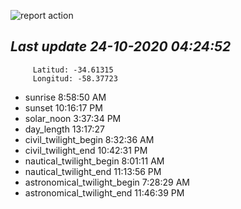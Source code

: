 ![report action](https://github.com/matiasz8/actions-for-reports/workflows/report%20action/badge.svg?branch=develop) 


## *****Last update 24-10-2020 04:24:52*****



		 Latitud: -34.61315
		 Longitud: -58.37723

 - sunrise 	 8:58:50 AM
 - sunset 	 10:16:17 PM
 - solar_noon 	 3:37:34 PM
 - day_length 	 13:17:27
 - civil_twilight_begin 	 8:32:36 AM
 - civil_twilight_end 	 10:42:31 PM
 - nautical_twilight_begin 	 8:01:11 AM
 - nautical_twilight_end 	 11:13:56 PM
 - astronomical_twilight_begin 	 7:28:29 AM
 - astronomical_twilight_end 	 11:46:39 PM
